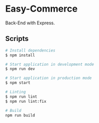# Easy-Commerce

Back-End with Express.

## Scripts

``` bash
# Install dependencies
$ npm install

# Start application in development mode
$ npm run dev

# Start application in production mode
$ npm start

# Linting
$ npm run lint
$ npm run lint:fix

# Build
npm run build
```
